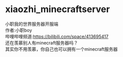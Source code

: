 # xiaozhi_minecraftserver
小职我的世界服务器开服端</br>
作者:小职boy</br>
哔哩哔哩频道:https://bilibili.com/space/413695417</br>
还在羡慕别人有minecraft服务器吗？</br>
其实你不用羡慕，你自己也可以拥有一个minecraft服务器</br>
